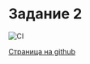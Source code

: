 # Задание 2

![CI](https://github.com/satriks/ahj_frontend_task2/actions/workflows/web.yml/badge.svg)


<a href=https://satriks.github.io/ahj_frontend_task2 target=”_blank”>Страница на github</a>
